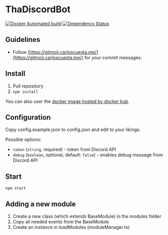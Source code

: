 # ThaDiscordBot

[![Docker Automated build](https://img.shields.io/docker/automated/tharyo/thadiscordbot.svg)](https://hub.docker.com/r/tharyo/thadiscordbot/)
[![Dependency Status](https://david-dm.org/ThaRyo/ThaDiscordBot.svg)](https://david-dm.org/ThaRyo/ThaDiscordBot)

## Guidelines
* Follow [https://gitmoji.carloscuesta.me/](https://gitmoji.carloscuesta.me/) for your commit messages.

## Install
1. Pull repository
2. `npm install`

You can also user the [docker image hosted by docker hub](https://hub.docker.com/r/tharyo/thadiscordbot/).

## Configuration
Copy config.example.json to config.json and edit to your likings.

Possible options:
* `token` (`string`, required) - token from Discord API
* `debug` (`boolean`, optional, default: `false`) - enables debug message from Discord API

## Start
`npm start`

## Adding a new module

1. Create a new class (which extends BaseModule) in the modules folder
2. Copy all needed events from the BaseModule
3. Create an instance in loadModules (moduleManager.ts)